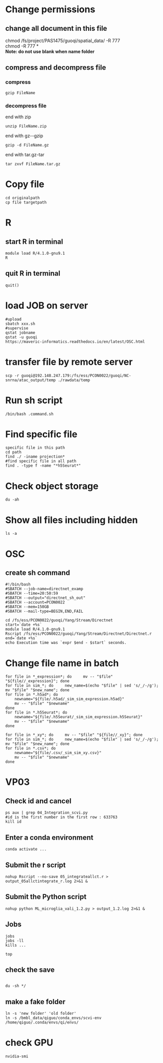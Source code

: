 # Change permissions
## change all document in this file
chmod /fs/project/PAS1475/guoqi/spatial_data/ -R 777  
chmod -R 777 *  
**Note: do not use blank when name folder**  

## compress and decompress file 
### compress
```{r}
gzip FileName
```

### decompress file
end with zip
```{r}
unzip FileName.zip
```
end with gz--gzip
```{r}
gzip -d FileName.gz
```
end with tar.gz-tar
```{r}
tar zxvf FileName.tar.gz
```
# Copy file
```{r}
cd originalpath
cp file targetpath
```

# R  
## start R in terminal
```{r}
module load R/4.1.0-gnu9.1
R
```
## quit R in terminal
```{r}
quit()
```
# load JOB on server
```{linux}
#upload
sbatch xxx.sh
#supervise
qstat jobname
qstat -u guoqi
https://maveric-informatics.readthedocs.io/en/latest/OSC.html
```
# transfer file by remote server
```{r}
scp -r guoqi@192.148.247.179:/fs/ess/PCON0022/guoqi/NC-snrna/atac_output/temp ./rawdata/temp
```
# Run sh script
```
/bin/bash .command.sh
```

# Find specific file 
```
specific file in this path
cd path
find ./ -iname projection*
#find specific file in all path
find . -type f -name "*h5Seurat*"
```
# Check object storage
```
du -ah
```

# Show all files including hidden
```
ls -a
```

# OSC

## create sh command
```{r}
#!/bin/bash
#SBATCH --job-name=directnet_examp
#SBATCH --time=20:50:59
#SBATCH --output="directnet_sh_out"
#SBATCH --account=PCON0022
#SBATCH --mem=150GB
#SBATCH --mail-type=BEGIN,END,FAIL

cd /fs/ess/PCON0022/guoqi/Yang/Stream/Directnet
start=`date +%s`
module load R/4.1.0-gnu9.1
Rscript /fs/ess/PCON0022/guoqi/Yang/Stream/Directnet/Directnet.r
end=`date +%s`
echo Execution time was `expr $end - $start` seconds.
```

# Change file name in batch
```
for file in *_expression*; do     mv -- "$file" "${file//_expression}"; done
for file in sim_*; do     new_name=$(echo "$file" | sed 's/_/-/g');     mv "$file" "$new_name"; done
for file in *.h5ad*; do
    newname="${file/.h5ad/_sim_sim_expression.h5ad}"
    mv -- "$file" "$newname"
done
for file in *.h5Seurat*; do
    newname="${file/.h5Seurat/_sim_sim_expression.h5Seurat}"
    mv -- "$file" "$newname"
done

for file in *_xy*; do     mv -- "$file" "${file//_xy}"; done
for file in sim_*; do     new_name=$(echo "$file" | sed 's/_/-/g');     mv "$file" "$new_name"; done
for file in *.csv*; do
    newname="${file/.csv/_sim_sim_xy.csv}"
    mv -- "$file" "$newname"
done
```

# VP03

## Check id and cancel

```
ps aux | grep 04_Integration_scvi.py
#id is the first number in the first row : 633763
kill id
```


## Enter a conda environment

```{r}
conda activate ...
```


## Submit the r script

```{r}
nohup Rscript --no-save 05_integrateallct.r > output_05allctintegrate_r.log 2>&1 &
```

## Submit the Python script

```{r}
nohup python ML_microglia_vali_1.2.py > output_1.2.log 2>&1 &
```

## Jobs

```{r}
jobs
jobs -ll
kills ...

top
```

## check the save

```{r}

du -sh */
```

## make a fake folder

```{r}
ln -s 'new folder' 'old folder'
ln -s /bmbl_data/qiguo/conda_envs/scvi-env /home/qiguo/.conda/envs/qi/envs/
```

# check GPU
```{r}
nvidia-smi
```
